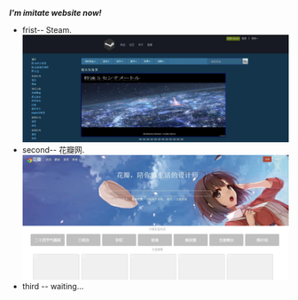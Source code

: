 *__I'm imitate website now!__*

* frist-- Steam.
 ![](https://raw.githubusercontent.com/dirstart/image_bed/master/steam-imitate1.jpg)
* second-- 花瓣网.
![](https://raw.githubusercontent.com/dirstart/image_bed/master/website2.jpg)
* third -- waiting...
